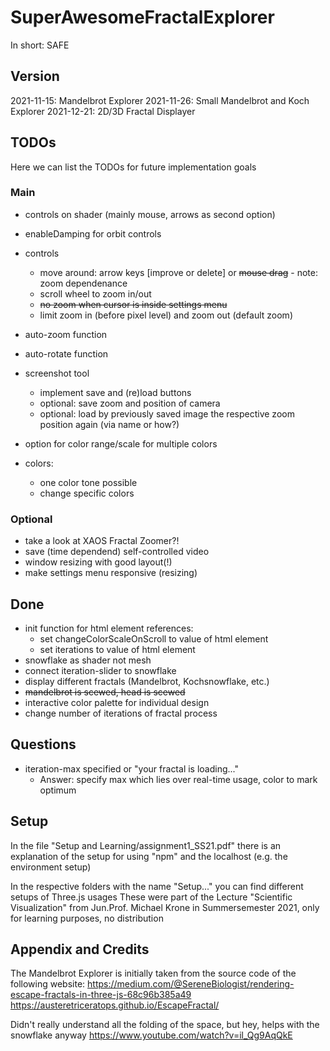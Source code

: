 # SuperAwesomeFractalExplorer
In short: SAFE

## Version

2021-11-15: Mandelbrot Explorer
2021-11-26: Small Mandelbrot and Koch Explorer
2021-12-21: 2D/3D Fractal Displayer

## TODOs

Here we can list the TODOs for future implementation goals

### Main

* controls on shader (mainly mouse, arrows as second option)
* enableDamping for orbit controls

* controls
	+ move around: arrow keys [improve or delete] or ~~mouse drag~~ - note: zoom dependenance
	+ scroll wheel to zoom in/out
	+ ~~no zoom when cursor is inside settings menu~~
	+ limit zoom in (before pixel level) and zoom out (default zoom)
* auto-zoom function
* auto-rotate function

* screenshot tool
	+ implement save and (re)load buttons
	+ optional: save zoom and position of camera
	+ optional: load by previously saved image the respective zoom position again (via name or how?)

* option for color range/scale for multiple colors
* colors:
	+ one color tone possible
	+ change specific colors

### Optional

* take a look at XAOS Fractal Zoomer?!
* save (time dependend) self-controlled video
* window resizing with good layout(!)
* make settings menu responsive (resizing)

## Done

* init function for html element references:
	+ set changeColorScaleOnScroll to value of html element
	+ set iterations to value of html element
* snowflake as shader not mesh
* connect iteration-slider to snowflake
* display different fractals (Mandelbrot, Kochsnowflake, etc.)
* ~~mandelbrot is scewed, head is scewed~~
* interactive color palette for individual design
* change number of iterations of fractal process

## Questions

* iteration-max specified or "your fractal is loading..."
	+ Answer: specify max which lies over real-time usage, color to mark optimum

## Setup

In the file "Setup and Learning/assignment1_SS21.pdf" there is an explanation of the setup for using "npm" and the localhost (e.g. the environment setup)

In the respective folders with the name "Setup..." you can find different setups of Three.js usages
These were part of the Lecture "Scientific Visualization" from Jun.Prof. Michael Krone in Summersemester 2021, only for learning purposes, no distribution

## Appendix and Credits

The Mandelbrot Explorer is initially taken from the source code of the following website:
https://medium.com/@SereneBiologist/rendering-escape-fractals-in-three-js-68c96b385a49
https://austeretriceratops.github.io/EscapeFractal/

Didn't really understand all the folding of the space, but hey, helps with the snowflake anyway
https://www.youtube.com/watch?v=il_Qg9AqQkE
